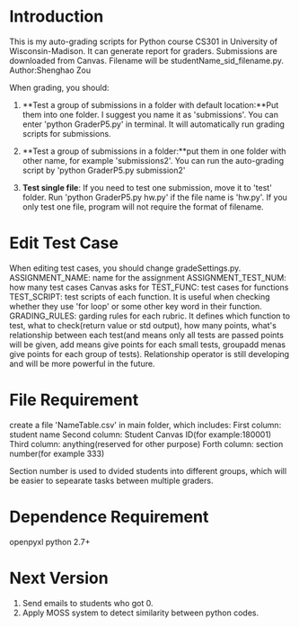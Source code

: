 # Introduction
This is my auto-grading scripts for Python course CS301 in University of Wisconsin-Madison. It can generate report for graders. Submissions are downloaded from Canvas. Filename will be studentName\_sid\_filename.py.
Author:Shenghao Zou

When grading, you should:
1. **Test a group of submissions in a folder with default location:**Put them into one folder. I suggest you name it as 'submissions'. You can enter 'python GraderP5.py' in terminal. It will automatically run grading scripts for submissions.

2. **Test a group of submissions in a folder:**put them in one folder with other name, for example 'submissions2'. You can run the auto-grading script by 'python GraderP5.py submission2'

3. **Test single file**: If you need to test one submission, move it to 'test' folder. Run 'python GraderP5.py hw.py' if the file name is 'hw.py'. If you only test one file, program will not require the format of filename. 

# Edit Test Case
When editing test cases, you should change gradeSettings.py.
ASSIGNMENT\_NAME: name for the assignment
ASSIGNMENT\_TEST\_NUM: how many test cases Canvas asks for
TEST\_FUNC: test cases for functions
TEST\_SCRIPT: test scripts of each function. It is useful when checking whether they use 'for loop' or some other key word in their function.
GRADING\_RULES: garding rules for each rubric. It defines which function to test, what to check(return value or std output), how many points, what's relationship between each test(and means only all tests are passed points will be given, add means give points for each small tests, groupadd menas give points for each group of tests). Relationship operator is still developing and will be more powerful in the future.

# File Requirement
create a file 'NameTable.csv' in main folder, which includes:
First column: student name
Second column: Student Canvas ID(for example:180001)
Third column: anything(reserved for other purpose)
Forth column: section number(for example 333)

Section number is used to dvided students into different groups, which will be easier to sepearate tasks between multiple graders.

# Dependence Requirement
openpyxl
python 2.7+

# Next Version
1. Send emails to students who got 0.
2. Apply MOSS system to detect similarity between python codes.
